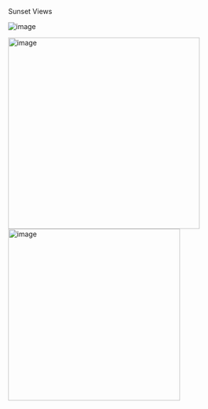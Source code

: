 Sunset Views

![image](https://github.com/BitwiseMayur/code-practice/assets/10979938/ce5d30a8-1351-4cc8-ac1f-b263c7da4579)

<img width="390" alt="image" src="https://github.com/BitwiseMayur/code-practice/assets/10979938/cba55f43-7f82-4d46-863b-30d5eb8a621b">

<img width="350" alt="image" src="https://github.com/BitwiseMayur/code-practice/assets/10979938/0b8862eb-cad8-44d1-9f69-a468c42173e5">


